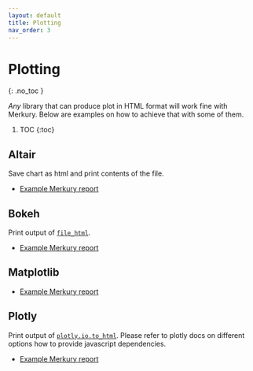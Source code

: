 ```yaml
---
layout: default
title: Plotting
nav_order: 3
---
```


# Plotting
{: .no_toc }

_Any_ library that can produce plot in HTML format will work fine with Merkury. Below are examples on how to achieve that with some of them.

1. TOC
{:toc}

## Altair

Save chart as html and print contents of the file.

- [Example Merkury report](examples/altair.html)

## Bokeh

Print output of [`file_html`](https://docs.bokeh.org/en/latest/docs/user_guide/embed.html#userguide-embed-standalone).

- [Example Merkury report](examples/bokeh.html)

## Matplotlib

- [Example Merkury report](examples/?????.html)

## Plotly

Print output of [`plotly.io.to_html`](https://plotly.com/python-api-reference/generated/plotly.io.to_html.html). Please refer to plotly docs on different options how to provide javascript dependencies.

- [Example Merkury report](examples/plotly.html)
